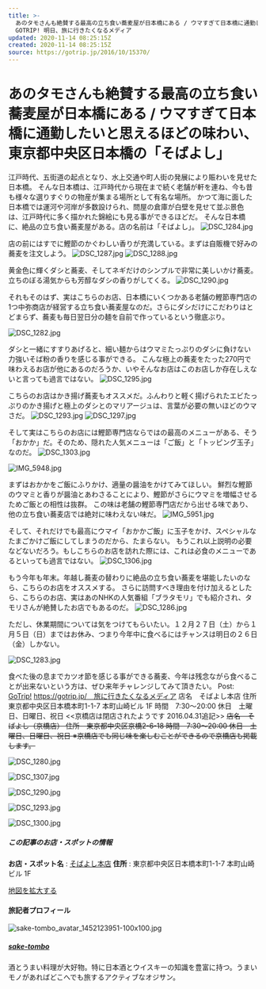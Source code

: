 ```yaml
---
title: >-
  あのタモさんも絶賛する最高の立ち食い蕎麦屋が日本橋にある / ウマすぎて日本橋に通勤したいと思えるほどの味わい、東京都中央区日本橋の「そばよし」 |
  GOTRIP! 明日、旅に行きたくなるメディア
updated: 2020-11-14 08:25:15Z
created: 2020-11-14 08:25:15Z
source: https://gotrip.jp/2016/10/15370/
---
```


# あのタモさんも絶賛する最高の立ち食い蕎麦屋が日本橋にある / ウマすぎて日本橋に通勤したいと思えるほどの味わい、東京都中央区日本橋の「そばよし」

江戸時代、五街道の起点となり、水上交通や町人街の発展により賑わいを見せた日本橋。
そんな日本橋は、江戸時代から現在まで続く老舗が軒を連ね、今も昔も様々な選りすぐりの物産が集まる場所として有名な場所。
かつて海に面した日本橋では運河や河岸が多数設けられ、問屋の倉庫が白壁を見せて並ぶ景色は、江戸時代に多く描かれた錦絵にも見る事ができるほどだ。
そんな日本橋に、絶品の立ち食い蕎麦屋がある。店の名前は「そばよし」。
![DSC_1284.jpg](../_resources/DSC_1284.jpg)

店の前にはすでに鰹節のかぐわしい香りが充満している。まずは自販機で好みの蕎麦を注文しよう。
![DSC_1287.jpg](../_resources/DSC_1287.jpg)
![DSC_1288.jpg](../_resources/DSC_1288.jpg)

黄金色に輝くダシと蕎麦、そしてネギだけのシンプルで非常に美しいかけ蕎麦。立ちのぼる湯気からも芳醇なダシの香りがしてくる。
![DSC_1290.jpg](../_resources/DSC_1290.jpg)

それもそのはず、実はこちらのお店、日本橋にいくつかある老舗の鰹節専門店の1つ中弥商店が経営する立ち食い蕎麦屋なのだ。さらにダシだけにこだわりはとどまらず、蕎麦も毎日翌日分の麺を自前で作っているという徹底ぶり。

![DSC_1282.jpg](../_resources/DSC_1282.jpg)

ダシと一緒にすすりあげると、細い麺からはウマミたっぷりのダシに負けない力強いそば粉の香りを感じる事ができる。
こんな極上の蕎麦をたった270円で味わえるお店が他にあるのだろうか、いやそんなお店はこのお店しか存在しえないと言っても過言ではない。
![DSC_1295.jpg](../_resources/DSC_1295.jpg)

こちらのお店はかき揚げ蕎麦もオススメだ。ふんわりと軽く揚げられたエビたっぷりのかき揚げと極上のダシとのマリアージュは、言葉が必要の無いほどのウマさだ。
![DSC_1293.jpg](../_resources/DSC_1293.jpg)
![DSC_1297.jpg](../_resources/DSC_1297.jpg)

そして実はこちらのお店には鰹節専門店ならではの最高のメニューがある、そう「おかか」だ。そのため、隠れた人気メニューは「ご飯」と「トッピング玉子」なのだ。
![DSC_1303.jpg](../_resources/DSC_1303.jpg)

![IMG_5948.jpg](../_resources/IMG_5948.jpg)

まずはおかかをご飯にふりかけ、適量の醤油をかけてみてほしい。
鮮烈な鰹節のウマミと香りが醤油とあわさることにより、鰹節がさらにウマミを増幅させるためご飯との相性は抜群。
この味は老舗の鰹節専門店だから出せる味であり、他の立ち食い蕎麦店では絶対に味わえない味だ。
![IMG_5951.jpg](../_resources/IMG_5951.jpg)

そして、それだけでも最高にウマイ「おかかご飯」に玉子をかけ、スペシャルなたまごかけご飯にしてしまうのだから、たまらない。
もうこれ以上説明の必要などないだろう。もしこちらのお店を訪れた際には、これは必食のメニューであるといっても過言ではない。
![DSC_1306.jpg](../_resources/DSC_1306.jpg)

もう今年も年末。年越し蕎麦の替わりに絶品の立ち食い蕎麦を堪能したいのなら、こちらのお店をオススメする。
さらに訪問すべき理由を付け加えるとしたら、こちらのお店、実はあのNHKの人気番組「ブラタモリ」でも紹介され、タモリさんが絶賛したお店でもあるのだ。
![DSC_1286.jpg](../_resources/DSC_1286.jpg)

ただし、休業期間については気をつけてもらいたい。１２月２７日（土）から１月５日（日）まではお休み、つまり今年中に食べるにはチャンスは明日の２６日（金）しかない。

![DSC_1283.jpg](../_resources/DSC_1283.jpg)

食べた後の息までカツオ節を感じる事ができる蕎麦、今年は残念ながら食べることが出来ないという方は、ぜひ来年チャレンジしてみて頂きたい。
Post: [GoTrip!](https://gotrip.jp/) https://gotrip.jp/　旅に行きたくなるメディア
店名　そばよし本店
住所　東京都中央区日本橋本町1-1-7 本町山崎ビル 1F
時間　7:30～20:00
休日　土曜日、日曜日、祝日
<<京橋店は閉店されたようです 2016.04.31追記>>
<s>店名　そばよし（京橋店）
住所　東京都中央区京橋2-6-18
時間　7:30～20:00
休日　土曜日、日曜日、祝日
※京橋店でも同じ味を楽しむことができるので京橋店も掲載します。</s>

![DSC_1280.jpg](../_resources/DSC_1280.jpg)

![DSC_1307.jpg](../_resources/DSC_1307.jpg)

![DSC_1290.jpg](../_resources/DSC_1290.jpg)

![DSC_1293.jpg](../_resources/DSC_1293.jpg)

![DSC_1300.jpg](../_resources/DSC_1300.jpg)

##### この記事のお店・スポットの情報

**お店・スポット名** : [そばよし本店](http://gotrip.jp/spots/1000263/)
**住所** : 東京都中央区日本橋本町1-1-7 本町山崎ビル 1F

[地図を拡大する](https://maps.google.com/maps?f=q&hl=ja&geocode=&q=35.6853625.139.77657020000004&ie=UTF8&z=15)

#### 旅記者プロフィール

![sake-tombo_avatar_1452123951-100x100.jpg](../_resources/sake-tombo_avatar_1452123951-100x100.jpg)

##### [sake-tombo](https://gotrip.jp/author/sake-tombo/)

酒とうまい料理が大好物。特に日本酒とウイスキーの知識を豊富に持つ。うまいモノがあればどこへでも旅するアクティブなオジサン。